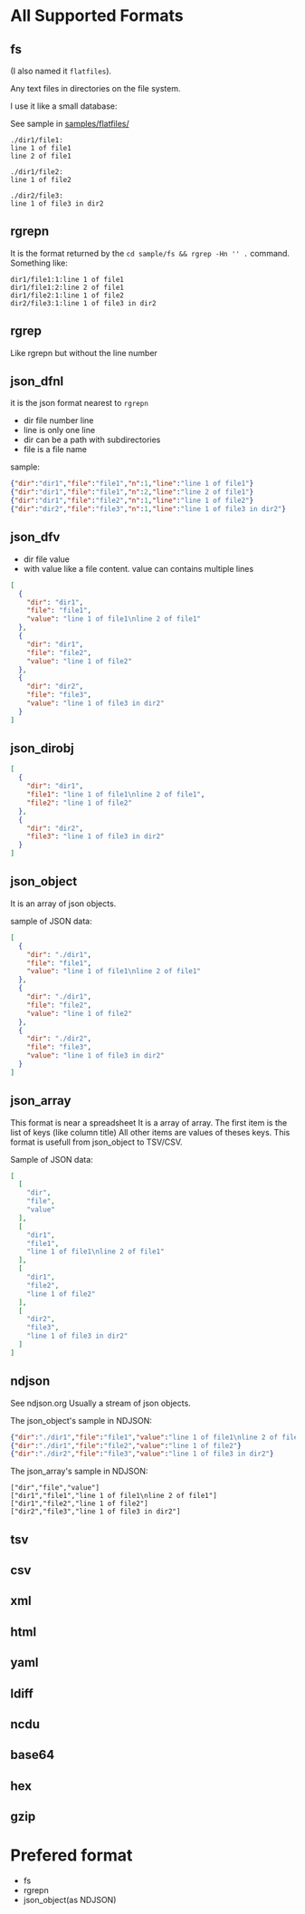 
# All Supported Formats


## fs

(I also named it `flatfiles`).

Any text files in directories on the file system.

I use it like a small database:

See sample in [samples/flatfiles/](./samples/flatfiles/)

```
./dir1/file1:
line 1 of file1
line 2 of file1

./dir1/file2:
line 1 of file2

./dir2/file3:
line 1 of file3 in dir2
```


## rgrepn

It is the format returned by the `cd sample/fs && rgrep -Hn '' .` command.
Something like:
```
dir1/file1:1:line 1 of file1
dir1/file1:2:line 2 of file1
dir1/file2:1:line 1 of file2
dir2/file3:1:line 1 of file3 in dir2
```


## rgrep

Like rgrepn but without the line number


## json_dfnl

it is the json format nearest to `rgrepn`

- dir file number line
- line is only one line
- dir can be a path with subdirectories
- file is a file name

sample:
```json
{"dir":"dir1","file":"file1","n":1,"line":"line 1 of file1"}
{"dir":"dir1","file":"file1","n":2,"line":"line 2 of file1"}
{"dir":"dir1","file":"file2","n":1,"line":"line 1 of file2"}
{"dir":"dir2","file":"file3","n":1,"line":"line 1 of file3 in dir2"}
```


## json_dfv

- dir file value
- with value like a file content. value can contains multiple lines

```json
[
  {
    "dir": "dir1",
    "file": "file1",
    "value": "line 1 of file1\nline 2 of file1"
  },
  {
    "dir": "dir1",
    "file": "file2",
    "value": "line 1 of file2"
  },
  {
    "dir": "dir2",
    "file": "file3",
    "value": "line 1 of file3 in dir2"
  }
]
```


## json_dirobj

```json
[
  {
    "dir": "dir1",
    "file1": "line 1 of file1\nline 2 of file1",
    "file2": "line 1 of file2"
  },
  {
    "dir": "dir2",
    "file3": "line 1 of file3 in dir2"
  }
]
```


## json_object

It is an array of json objects.

sample of JSON data:
```json
[
  {
    "dir": "./dir1",
    "file": "file1",
    "value": "line 1 of file1\nline 2 of file1"
  },
  {
    "dir": "./dir1",
    "file": "file2",
    "value": "line 1 of file2"
  },
  {
    "dir": "./dir2",
    "file": "file3",
    "value": "line 1 of file3 in dir2"
  }
]
```


## json_array

This format is near a spreadsheet
It is a array of array.
The first item is the list of keys (like column title)
All other items are values of theses keys.
This format is usefull from json_object to TSV/CSV.

Sample of JSON data:
```json
[
  [
    "dir",
    "file",
    "value"
  ],
  [
    "dir1",
    "file1",
    "line 1 of file1\nline 2 of file1"
  ],
  [
    "dir1",
    "file2",
    "line 1 of file2"
  ],
  [
    "dir2",
    "file3",
    "line 1 of file3 in dir2"
  ]
]
```


## ndjson

See ndjson.org
Usually a stream of json objects.

The json_object's sample in NDJSON:
```json
{"dir":"./dir1","file":"file1","value":"line 1 of file1\nline 2 of file1"}
{"dir":"./dir1","file":"file2","value":"line 1 of file2"}
{"dir":"./dir2","file":"file3","value":"line 1 of file3 in dir2"}
```

The json_array's sample in NDJSON:
```ndjson
["dir","file","value"]
["dir1","file1","line 1 of file1\nline 2 of file1"]
["dir1","file2","line 1 of file2"]
["dir2","file3","line 1 of file3 in dir2"]
```


## tsv

## csv

## xml

## html

## yaml

## ldiff

## ncdu

## base64

## hex

## gzip



# Prefered format

- fs
- rgrepn
- json_object(as NDJSON)

